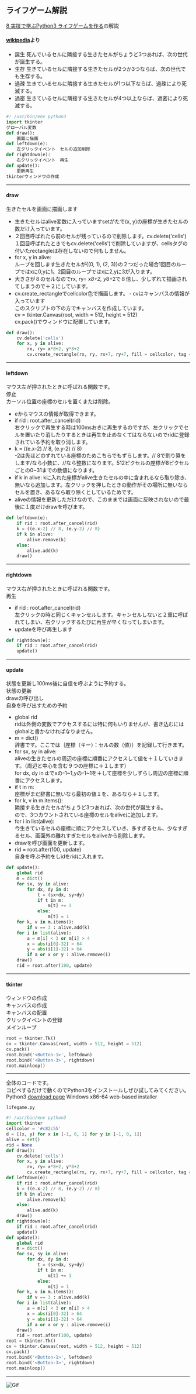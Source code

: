 ## ライフゲーム解説

[8 実技で学ぶPython3 ライフゲームを作る](https://github.com/ebi-cp/docs/blob/master/ebi-programing-magazine/8/README.md)の解説  


#### [wikipedia](https://ja.wikipedia.org/wiki/%E3%83%A9%E3%82%A4%E3%83%95%E3%82%B2%E3%83%BC%E3%83%A0)より
- 誕生 死んでいるセルに隣接する生きたセルがちょうど3つあれば、次の世代が誕生する。
- 生存 生きているセルに隣接する生きたセルが2つか3つならば、次の世代でも生存する。
- 過疎 生きているセルに隣接する生きたセルが1つ以下ならば、過疎により死滅する。
- 過密 生きているセルに隣接する生きたセルが4つ以上ならば、過密により死滅する。



```python
#! /usr/bin/env python3
import tkinter
グローバル変数
def draw():
    画面に描画
def leftdown(e):
    左クリックイベント　セルの追加削除
def rightdown(e):
    右クリックイベント　再生
def update():
    更新再生
tkinterウィンドウの作成
```
---

#### draw
生きたセルを画面に描画します
- 生きたセルはalive変数に入っていますsetがたで(x, y)の座標が生きたセルの数だけ入っています。
- ２回目呼ばれたら前のセルが残っているので削除します。cv.delete('cells')  
１回目呼ばれたときでもcv.delete('cells')で削除していますが、cellsタグの付いたrectangleは存在しないので何もしません。
- for x, y in alive:  
ループを回します生きたセルが{(0, 1), (2, 3)}の２つだった場合1回目のループではxに0,yに1。2回目のループではxに2,yに3が入ります。
- 大きさが８のセルなのでrx, ry= x*8+2, y*8+2で８倍し、少しずれて描画されてしまうので＋２にしています。
- cv.create_rectangleでcellcolor色で描画します。
‐ cvはキャンバスの情報が入っています  
このスクリプトの下の方でキャンバスを作成しています。  
cv = tkinter.Canvas(root, width = 512, height = 512)  
cv.pack()でウィンドウに配置しています。  
```py
def draw():
    cv.delete('cells')
    for x, y in alive:
        rx, ry= x*8+2, y*8+2
        cv.create_rectangle(rx, ry, rx+7, ry+7, fill = cellcolor, tag = 'cells')
```
---

#### leftdown
マウス左が押されたときに呼ばれる関数です。  
停止  
カーソル位置の座標のセルを置くまたは削除。  

- eからマウスの情報が取得できます。  
- if rid : root.after_cancel(rid)  
右クリックで再生する時は100msおきに再生するのですが、左クリックでセルを置いたり消したりするときは再生を止めなくてはならないのでridに登録されている予約を取り消します。
- k = ((e.x-2) // 8, (e.y-2) // 8)  
-2は先ほどのずれている座標のためこちらでもずらします。// 8で割り算をします/なら小数に、//なら整数になります。512ピクセルの座標が8ピクセルごとの0~31までの数値になります。
- if k in alive:
kに入れた座標がalive生きたセルの中に含まれるなら取り除き、無いなら追加します。左クリックを押したときの動作がその場所に無いならセルを置き、あるなら取り除くとしているためです。
- aliveの情報を更新しただけなので、このままでは画面に反映されないので最後に１度だけdrawを呼びます。

```py
def leftdown(e):
    if rid : root.after_cancel(rid)
    k = ((e.x-2) // 8, (e.y-2) // 8)
    if k in alive:
        alive.remove(k)
    else:
        alive.add(k)
    draw()
```
---

#### rightdown
マウス右が押されたときに呼ばれる関数です。  
再生
- if rid : root.after_cancel(rid)  
左クリックの時と同じくキャンセルします。キャンセルしないと２重に呼ばれてしまい、右クリックするたびに再生が早くなってしまいます。
- updateを呼び再生します
```py
def rightdown(e):
    if rid : root.after_cancel(rid)
    update()
```
---

#### update
状態を更新し100ms後に自信を呼ぶように予約する。  
状態の更新  
drawの呼び出し  
自身を呼び出すための予約  
- global rid  
ridは外側の変数でアクセスするには特に何もいりませんが、書き込むにはglobalと書かなければなりません。
- m = dict()  
辞書です。ここでは｛座標（キー）：セルの数（値）｝を記録して行きます。
- for sx, sy in alive:  
aliveの生きたセルの周辺の座標に順番にアクセスして値を＋１していきます。（周辺と中心を含む９つの座標に＋１します）  
for dx, dy in d:でxの-1~1,yの-1~1を＋して座標を少しずらし周辺の座標に順番にアクセスします。
- if t in m:  
座標がまだ辞書に無いなら最初の値１を、あるなら＋１します。
- for k, v in m.items():  
隣接する生きたセルがちょうど3つあれば、次の世代が誕生する。  
ので、3つカウントされている座標のセルをaliveに追加します。
- for i in list(alive):  
今生きているセルの座標に順にアクセスしていき、多すぎるセル、少なすぎるセル、画面外の離れすぎたセルをaliveから削除します。
- drawを呼び画面を更新します。
- rid = root.after(100, update)  
自身を呼ぶ予約をしidをridに入れます。

```py
def update():
    global rid
    m = dict()
    for sx, sy in alive:
        for dx, dy in d:
            t = (sx+dx, sy+dy)
            if t in m:
                m[t] += 1
            else:
                m[t] = 1
    for k, v in m.items():
        if v == 3 : alive.add(k)
    for i in list(alive):
        a = m[i] < 3 or m[i] > 4
        x = abs(i[0]-32) > 64
        y = abs(i[1]-32) > 64
        if a or x or y : alive.remove(i)
    draw()
    rid = root.after(100, update)
```
---

#### tkinter
ウィンドウの作成  
キャンバスの作成  
キャンバスの配置  
クリックイベントの登録  
メインループ  
```py
root = tkinter.Tk()
cv = tkinter.Canvas(root, width = 512, height = 512)
cv.pack()
root.bind('<Button-1>', leftdown)
root.bind('<Button-3>', rightdown)
root.mainloop()
```

---

全体のコードです。  
コピペするだけで動くのでPython3をインストールしぜひ試してみてください。  
Python3 [download page](https://www.python.org/downloads/release/python-365/) Windows x86-64 web-based installer

```lifegame.py```
```python
#! /usr/bin/env python3
import tkinter
cellcolor = '#c82c55'
d = [(x, y) for x in [-1, 0, 1] for y in [-1, 0, 1]]
alive = set()
rid = None
def draw():
    cv.delete('cells')
    for x, y in alive:
        rx, ry= x*8+2, y*8+2
        cv.create_rectangle(rx, ry, rx+7, ry+7, fill = cellcolor, tag = 'cells')
def leftdown(e):
    if rid : root.after_cancel(rid)
    k = ((e.x-2) // 8, (e.y-2) // 8)
    if k in alive:
        alive.remove(k)
    else:
        alive.add(k)
    draw()
def rightdown(e):
    if rid : root.after_cancel(rid)
    update()
def update():
    global rid
    m = dict()
    for sx, sy in alive:
        for dx, dy in d:
            t = (sx+dx, sy+dy)
            if t in m:
                m[t] += 1
            else:
                m[t] = 1
    for k, v in m.items():
        if v == 3 : alive.add(k)
    for i in list(alive):
        a = m[i] < 3 or m[i] > 4
        x = abs(i[0]-32) > 64
        y = abs(i[1]-32) > 64
        if a or x or y : alive.remove(i)
    draw()
    rid = root.after(100, update)
root = tkinter.Tk()
cv = tkinter.Canvas(root, width = 512, height = 512)
cv.pack()
root.bind('<Button-1>', leftdown)
root.bind('<Button-3>', rightdown)
root.mainloop()
```
---


![Gif](https://raw.githubusercontent.com/ebi-cp/docs/master/ebi-programing-magazine/19/lifegame.gif)